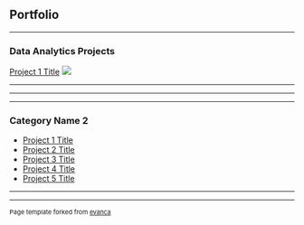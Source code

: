 ## Portfolio

---

### Data Analytics Projects

[Project 1 Title](/sample_page)
<img src="https://i.etsystatic.com/19543171/r/il/f13c94/4513785165/il_1080xN.4513785165_h290.jpg"/>

---


---


---

### Category Name 2

- [Project 1 Title](http://example.com/)
- [Project 2 Title](http://example.com/)
- [Project 3 Title](http://example.com/)
- [Project 4 Title](http://example.com/)
- [Project 5 Title](http://example.com/)

---




---
<p style="font-size:11px">Page template forked from <a href="https://github.com/evanca/quick-portfolio">evanca</a></p>
<!-- Remove above link if you don't want to attibute -->
